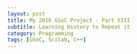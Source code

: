 ```yaml
---
layout: post
title: My 2016 GSoC Project - Part XIII
subtitle: Learning History to Repeat it
category: Programming
tags: [GSoC, Scilab, C++]
---     
```


